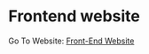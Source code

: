 # Frontend website
Go To Website: [Front-End Website](https://2zztavbx6odbhctwqs2ozg.on.drv.tw/www.appmicron.com/)
